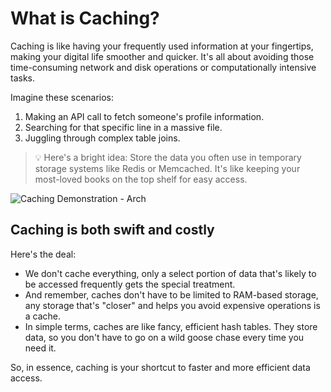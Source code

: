 # What is Caching?

Caching is like having your frequently used information at your fingertips, making your digital life smoother and quicker. It's all about avoiding those time-consuming network and disk operations or computationally intensive tasks.

Imagine these scenarios:

1. Making an API call to fetch someone's profile information.
2. Searching for that specific line in a massive file.
3. Juggling through complex table joins.

> 💡 Here's a bright idea: Store the data you often use in temporary storage systems like Redis or Memcached. It's like keeping your most-loved books on the top shelf for easy access.

![Caching Demonstration - Arch](https://bharath-lakshman-kumar.s3.ap-south-1.amazonaws.com/Caching/redis.png)

## Caching is both swift and costly

Here's the deal:

- We don't cache everything, only a select portion of data that's likely to be accessed frequently gets the special treatment.
- And remember, caches don't have to be limited to RAM-based storage, any storage that's "closer" and helps you avoid expensive operations is a cache.
- In simple terms, caches are like fancy, efficient hash tables. They store data, so you don't have to go on a wild goose chase every time you need it.

So, in essence, caching is your shortcut to faster and more efficient data access.
